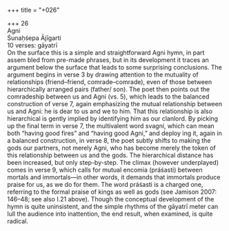 +++
title = "+026"

+++
26  
Agni  
Śunaḥśepa Ājīgarti  
10 verses: gāyatrī  
On the surface this is a simple and straightforward Agni hymn, in part assem bled from pre-made phrases, but in its development it traces an argument below  the surface that leads to some surprising conclusions. The argument begins in  verse 3 by drawing attention to the mutuality of relationships (friend–friend,  comrade–comrade), even of those between hierarchically arranged pairs (father/ son). The poet then points out the comradeship between us and Agni (vs. 5),  which leads to the balanced construction of verse 7, again emphasizing the  mutual relationship between us and Agni: he is dear to us and we to him. That  this relationship is also hierarchical is gently implied by identifying him as our  clanlord. By picking up the final term in verse 7, the multivalent word svagní,  which can mean both “having good fires” and “having good Agni,” and deploy ing it, again in a balanced construction, in verse 8, the poet subtly shifts to  making the gods our partners, not merely Agni, who has become merely the  token of this relationship between us and the gods. The hierarchical distance  has been increased, but only step-by-step. The climax (however underplayed)  comes in verse 9, which calls for mutual encomia (práśasti) between mortals and  immortals—in other words, it demands that immortals produce praise for us,  as we do for them. The word práśasti is a charged one, referring to the formal  praise of kings as well as gods (see Jamison 2007: 146–48; see also I.21 above).  Though the conceptual development of the hymn is quite uninsistent, and the  simple rhythms of the gāyatrī meter can lull the audience into inattention, the  end result, when examined, is quite radical.  